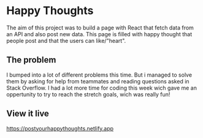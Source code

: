 # Happy Thoughts

The aim of this project was to build a page with React that fetch data from an API and also post new data. This page is filled with happy thought that people post and that the users can like/"heart". 

## The problem

I bumped into a lot of different problems this time. But i managed to solve them by asking for help from teammates and reading questions asked in Stack Overflow. I had a lot more time for coding this week wich gave me an oppertunity to try to reach the stretch goals, wich was really fun! 

## View it live

https://postyourhappythoughts.netlify.app 